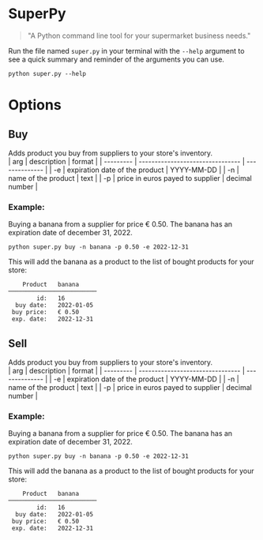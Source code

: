 # SuperPy

> "A Python command line tool for your supermarket business needs."

Run the file named `super.py` in your terminal with the `--help` argument to see a quick summary and reminder of the arguments you can use.

```
python super.py --help
```

# Options

## Buy
Adds product you buy from suppliers to your store's inventory.  
| arg       | description                      | format         |
| --------- | -------------------------------- | -------------- |
| -e        | expiration date of the product   | YYYY-MM-DD     |
| -n        | name of the product              | text           |
| -p        | price in euros payed to supplier | decimal number |


### Example:
Buying a banana from a supplier for price € 0.50. The banana has an expiration date of december 31, 2022.

```
python super.py buy -n banana -p 0.50 -e 2022-12-31
```
This will add the banana as a product to the list of bought products for your store:

```
    Product   banana     
─────────────────────────
        id:   16         
  buy date:   2022-01-05 
 buy price:   € 0.50    
 exp. date:   2022-12-31    
  ```

## Sell
Adds product you buy from suppliers to your store's inventory.  
| arg       | description                      | format         |
| --------- | -------------------------------- | -------------- |
| -e        | expiration date of the product   | YYYY-MM-DD     |
| -n        | name of the product              | text           |
| -p        | price in euros payed to supplier | decimal number |


### Example:
Buying a banana from a supplier for price € 0.50. The banana has an expiration date of december 31, 2022.

```
python super.py buy -n banana -p 0.50 -e 2022-12-31
```
This will add the banana as a product to the list of bought products for your store:

```
    Product   banana     
─────────────────────────
        id:   16         
  buy date:   2022-01-05 
 buy price:   € 0.50    
 exp. date:   2022-12-31    
  ```